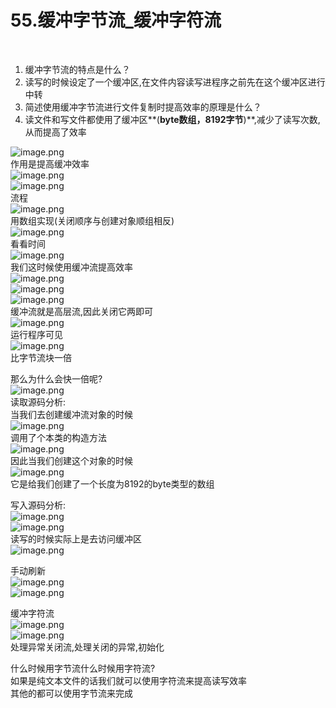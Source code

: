 # 55.缓冲字节流_缓冲字符流

 

1. 缓冲字节流的特点是什么？
  1. 读写的时候设定了一个缓冲区,在文件内容读写进程序之前先在这个缓冲区进行中转
2. 简述使用缓冲字节流进行文件复制时提高效率的原理是什么？
  1. 读文件和写文件都使用了缓冲区**(**byte数组，8192字节**)**,减少了读写次数,从而提高了效率

![image.png](https://cdn.nlark.com/yuque/0/2019/png/349894/1560138171752-f9275b39-2fcb-4852-a73f-2e2e87d5df75.png#align=left&display=inline&height=197&name=image.png&originHeight=394&originWidth=735&size=154269&status=done&width=367.5)<br />作用是提高缓冲效率<br />![image.png](https://cdn.nlark.com/yuque/0/2019/png/349894/1560138197918-9cd66879-57d9-42af-876a-947163070138.png#align=left&display=inline&height=54&name=image.png&originHeight=109&originWidth=720&size=49936&status=done&width=360)<br />![image.png](https://cdn.nlark.com/yuque/0/2019/png/349894/1560138213223-9cb4c272-5a89-4667-8468-294e2e2bcdc6.png#align=left&display=inline&height=51&name=image.png&originHeight=102&originWidth=739&size=62577&status=done&width=369.5)<br />流程<br />![image.png](https://cdn.nlark.com/yuque/0/2019/png/349894/1560138240954-eaf92478-4871-4da2-8b8e-87c98dcaac96.png#align=left&display=inline&height=69&name=image.png&originHeight=137&originWidth=260&size=48107&status=done&width=130)<br />用数组实现(关闭顺序与创建对象顺组相反)<br />![image.png](https://cdn.nlark.com/yuque/0/2019/png/349894/1560138311917-fce0cc0b-9c2e-4c96-bec5-b87931c09675.png#align=left&display=inline&height=198&name=image.png&originHeight=396&originWidth=1119&size=313759&status=done&width=559.5)<br />看看时间<br />![image.png](https://cdn.nlark.com/yuque/0/2019/png/349894/1560138358429-62a1652d-4eff-4988-bde1-0c3b05533bea.png#align=left&display=inline&height=126&name=image.png&originHeight=253&originWidth=843&size=209378&status=done&width=421.5)<br />我们这时候使用缓冲流提高效率<br />![image.png](https://cdn.nlark.com/yuque/0/2019/png/349894/1560138400159-387b4f69-b17b-4a4e-ba35-23ba5c1cc1e4.png#align=left&display=inline&height=58&name=image.png&originHeight=116&originWidth=867&size=111939&status=done&width=433.5)<br />![image.png](https://cdn.nlark.com/yuque/0/2019/png/349894/1560138428441-7879a399-4fc5-4cea-b819-242131c28803.png#align=left&display=inline&height=54&name=image.png&originHeight=107&originWidth=519&size=57960&status=done&width=259.5)<br />![image.png](https://cdn.nlark.com/yuque/0/2019/png/349894/1560138495917-d8b7c2e1-0421-4bfa-a04c-2add099c7b27.png#align=left&display=inline&height=60&name=image.png&originHeight=119&originWidth=762&size=79218&status=done&width=381)<br />缓冲流就是高层流,因此关闭它两即可<br />![image.png](https://cdn.nlark.com/yuque/0/2019/png/349894/1560138534525-d7e469cb-42df-4db2-9d90-fed0250fe668.png#align=left&display=inline&height=33&name=image.png&originHeight=65&originWidth=224&size=26069&status=done&width=112)<br />运行程序可见<br />![image.png](https://cdn.nlark.com/yuque/0/2019/png/349894/1560138552151-2d9ff9c2-c313-4e1f-9926-1802467e238f.png#align=left&display=inline&height=24&name=image.png&originHeight=47&originWidth=349&size=24425&status=done&width=174.5)<br />比字节流块一倍

那么为什么会快一倍呢?<br />![image.png](https://cdn.nlark.com/yuque/0/2019/png/349894/1560138961997-097b663e-88a0-4d70-90ac-7c4b5ebbfdf6.png#align=left&display=inline&height=104&name=image.png&originHeight=207&originWidth=733&size=136921&status=done&width=366.5)<br />读取源码分析:<br />当我们去创建缓冲流对象的时候<br />![image.png](https://cdn.nlark.com/yuque/0/2019/png/349894/1560138634886-7ef416a0-ca2b-4ba0-9a95-afacddf894d3.png#align=left&display=inline&height=48&name=image.png&originHeight=96&originWidth=728&size=72841&status=done&width=364)<br />调用了个本类的构造方法<br />![image.png](https://cdn.nlark.com/yuque/0/2019/png/349894/1560138659337-2bc9d7f3-53f1-44df-b752-96e8a2e869f7.png#align=left&display=inline&height=18&name=image.png&originHeight=36&originWidth=706&size=39964&status=done&width=353)<br />因此当我们创建这个对象的时候<br />![image.png](https://cdn.nlark.com/yuque/0/2019/png/349894/1560138694459-f1b2fe3a-eb31-45f2-ad29-b3d19614095a.png#align=left&display=inline&height=114&name=image.png&originHeight=227&originWidth=1011&size=157116&status=done&width=505.5)<br />它是给我们创建了一个长度为8192的byte类型的数组

写入源码分析:<br />![image.png](https://cdn.nlark.com/yuque/0/2019/png/349894/1560138761033-556ff93f-4898-47aa-bfda-8fb86a7084bd.png#align=left&display=inline&height=46&name=image.png&originHeight=91&originWidth=770&size=65246&status=done&width=385)<br />![image.png](https://cdn.nlark.com/yuque/0/2019/png/349894/1560138769286-55a5297b-6c5d-42e6-95ee-beebb11fbb84.png#align=left&display=inline&height=117&name=image.png&originHeight=234&originWidth=1008&size=156043&status=done&width=504)<br />读写的时候实际上是去访问缓冲区<br />![image.png](https://cdn.nlark.com/yuque/0/2019/png/349894/1560138922093-c23583ec-a89b-4034-a62e-a39e92b7d94d.png#align=left&display=inline&height=147&name=image.png&originHeight=294&originWidth=1003&size=125746&status=done&width=501.5)

手动刷新<br />![image.png](https://cdn.nlark.com/yuque/0/2019/png/349894/1560139004783-e4813417-8d5e-429d-9126-08d6d4b2c00e.png#align=left&display=inline&height=71&name=image.png&originHeight=142&originWidth=714&size=108923&status=done&width=357)<br />![image.png](https://cdn.nlark.com/yuque/0/2019/png/349894/1560138990125-d1feccdc-c083-4446-8fca-0befa20379b3.png#align=left&display=inline&height=123&name=image.png&originHeight=246&originWidth=574&size=161168&status=done&width=287)


缓冲字符流<br />![image.png](https://cdn.nlark.com/yuque/0/2019/png/349894/1560139031761-2f3497d8-af75-431a-a69f-ea8f43aea505.png#align=left&display=inline&height=160&name=image.png&originHeight=320&originWidth=609&size=115352&status=done&width=304.5)<br />![image.png](https://cdn.nlark.com/yuque/0/2019/png/349894/1560139158448-d45c12c3-e158-4bba-8805-b647c46a8b41.png#align=left&display=inline&height=210&name=image.png&originHeight=420&originWidth=1044&size=308733&status=done&width=522)<br />处理异常关闭流,处理关闭的异常,初始化

什么时候用字节流什么时候用字符流?<br />如果是纯文本文件的话我们就可以使用字符流来提高读写效率<br />其他的都可以使用字节流来完成
